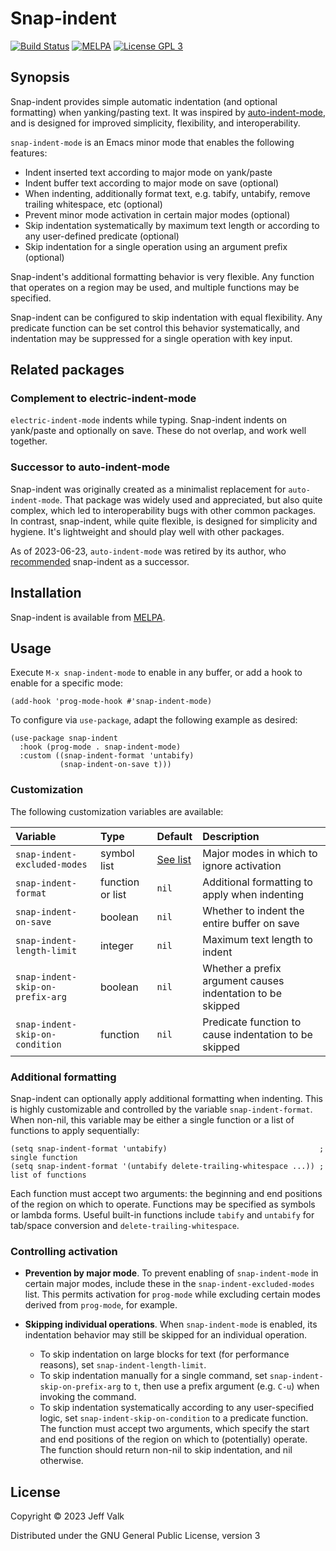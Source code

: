 # Snap-indent

[![Build Status](https://github.com/jeffvalk/snap-indent/actions/workflows/test.yml/badge.svg?branch=master)](https://github.com/jeffvalk/snap-indent/actions)
[![MELPA](https://melpa.org/packages/snap-indent-badge.svg)](https://melpa.org/#/snap-indent)
[![License GPL 3](https://img.shields.io/badge/license-GPL_3-green.svg)](http://www.gnu.org/licenses/gpl-3.0.txt)

## Synopsis

Snap-indent provides simple automatic indentation (and optional formatting) when yanking/pasting text. It was inspired by [auto-indent-mode](https://github.com/mattfidler/auto-indent-mode.el), and is designed for improved simplicity, flexibility, and interoperability.

`snap-indent-mode` is an Emacs minor mode that enables the following features:

- Indent inserted text according to major mode on yank/paste
- Indent buffer text according to major mode on save (optional)
- When indenting, additionally format text, e.g. tabify, untabify, remove trailing whitespace, etc (optional)
- Prevent minor mode activation in certain major modes (optional)
- Skip indentation systematically by maximum text length or according to any user-defined predicate (optional)
- Skip indentation for a single operation using an argument prefix (optional)

Snap-indent's additional formatting behavior is very flexible. Any function that operates on a region may be used, and multiple functions may be specified.

Snap-indent can be configured to skip indentation with equal flexibility. Any predicate function can be set control this behavior systematically, and indentation may be suppressed for a single operation with key input.

## Related packages

### Complement to electric-indent-mode

`electric-indent-mode` indents while typing. Snap-indent indents on yank/paste and optionally on save. These do not overlap, and work well together.

### Successor to auto-indent-mode

Snap-indent was originally created as a minimalist replacement for `auto-indent-mode`. That package was widely used and appreciated, but also quite complex, which led to interoperability bugs with other common packages. In contrast, snap-indent, while quite flexible, is designed for simplicity and hygiene. It's lightweight and should play well with other packages.

As of 2023-06-23, `auto-indent-mode` was retired by its author, who [recommended](https://github.com/mattfidler/auto-indent-mode.el/commit/2dab3cb2229687b16c8a3aca3f8063df2275b8ea) snap-indent as a successor.

## Installation

Snap-indent is available from [MELPA](https://melpa.org/). 

## Usage

Execute `M-x snap-indent-mode` to enable in any buffer, or add a hook to enable for a specific mode:

```elisp
(add-hook 'prog-mode-hook #'snap-indent-mode)
```

To configure via `use-package`, adapt the following example as desired:

```elisp
(use-package snap-indent
  :hook (prog-mode . snap-indent-mode)
  :custom ((snap-indent-format 'untabify)
           (snap-indent-on-save t)))
```

### Customization

The following customization variables are available:

| Variable                         | Type             | Default           | Description                                                |
|:---------------------------------|:-----------------|:------------------|:-----------------------------------------------------------|
| `snap-indent-excluded-modes`     | symbol list      | [See list][modes] | Major modes in which to ignore activation                  |
| `snap-indent-format`             | function or list | `nil`             | Additional formatting to apply when indenting              |
| `snap-indent-on-save`            | boolean          | `nil`             | Whether to indent the entire buffer on save                |
| `snap-indent-length-limit`       | integer          | `nil`             | Maximum text length to indent                              |
| `snap-indent-skip-on-prefix-arg` | boolean          | `nil`             | Whether a prefix argument causes indentation to be skipped |
| `snap-indent-skip-on-condition`  | function         | `nil`             | Predicate function to cause indentation to be skipped      |

[modes]: snap-indent.el#L59-L76

### Additional formatting

Snap-indent can optionally apply additional formatting when indenting. This is highly customizable and controlled by the variable `snap-indent-format`. When non-nil, this variable may be either a single function or a list of functions to apply sequentially:

```elisp
(setq snap-indent-format 'untabify)                                  ; single function
(setq snap-indent-format '(untabify delete-trailing-whitespace ...)) ; list of functions
```

Each function must accept two arguments: the beginning and end positions of the region on which to operate. Functions may be specified as symbols or lambda forms. Useful built-in functions include `tabify` and `untabify` for tab/space conversion and `delete-trailing-whitespace`.

### Controlling activation

- **Prevention by major mode**. To prevent enabling of `snap-indent-mode` in certain major modes, include these in the `snap-indent-excluded-modes` list. This permits activation for `prog-mode` while excluding certain modes derived from `prog-mode`, for example.

- **Skipping individual operations**.
When `snap-indent-mode` is enabled, its indentation behavior may still be skipped for an individual operation.

    - To skip indentation on large blocks for text (for performance reasons), set `snap-indent-length-limit`.
    - To skip indentation manually for a single command, set `snap-indent-skip-on-prefix-arg` to `t`, then use a prefix argument (e.g. `C-u`) when invoking the command.
    - To skip indentation systematically according to any user-specified logic, set `snap-indent-skip-on-condition` to a predicate function. The function must accept two arguments, which specify the start and end positions of the region on which to (potentially) operate. The function should return non-nil to skip indentation, and nil otherwise.

## License

Copyright © 2023 Jeff Valk

Distributed under the GNU General Public License, version 3
